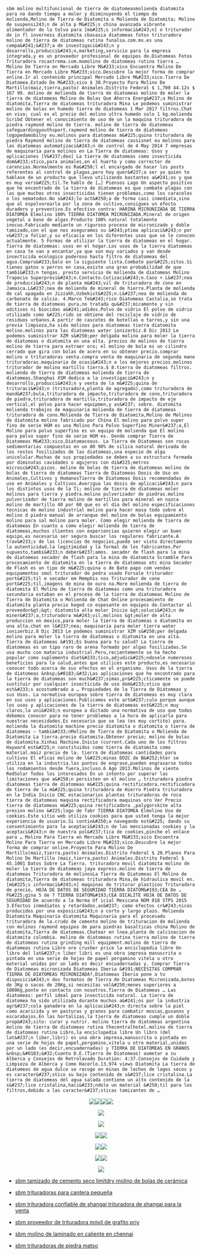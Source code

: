 
```
sbm molino multifuncional de tierra de diatomeasmolienda diatomita para no dando tiempo a moler y disminuyendo el tiempo de molienda,Molino de Tierra de Diatomita o Molienda de Diatomita; Molino de suspensi243;n de alta p M&#225;s china avanzada vibrante alimentador de la tolva para [m&#225;s informaci&#243;n] o triturador de in fl inverness diatomita cbasasia diatomeas fotos trituradora molino de tierra de diatomeas rutina funalsa.com.mx.es una compa&#241;&#237;a de investigaci&#243;n y desarrollo,producci&#243;n,marketing,servicio para la empresa integrada,y es un proveedor profesional de equipos de.Diatomeas Fotos Trituradora rocaxtrema.com.mxmolino de diatomeas rutina tierra … Molino De Tierra en Mercado Libre M&#233;xico Encuentra Molino De Tierra en Mercado Libre M&#233;xico.Descubre la mejor forma de comprar online.Ir al contenido principal Mercado Libre M&#233;xico.Tierra De Diatomea.Estado De M&#233;xico $ 30.Proyecto Para Molino De Martillo(maiz,tierra,pasto) Animales.Distrito Federal $ 1,700 44.12x $ 167 99. molino de molienda de tierra de diatomeas molino de moler la tierra de diatomeas Molino de Bolas Que Ahorra Energ&#237;a Molino de diatomita,Tierra de diatomeas trituradora Mina Le podemos suministrar molino de bolas en humedo tierra de diatomeas 1 Mar 2017 filtros.Chat en vivo; cual es el precio del molino ultra humedo solo 1 kg.molienda Scribd Obtener el conocimiento de uso de un la maquina trituradora de piedra raymond molino de tierra. molino de tierra de diatomeas safeguardingyouthsport.raymond molino de tierra de diatomeas logopedamobilny eu.molinos para diatomeas m&#225;quina trituradora de piedra Raymond molino de tierra de diatomeas cassisnet eu molinos para las diatomeas automatizaci&#243;n de control de 4 May 2014 7 empresas de maquinaria para molinos en La Tierra de diatomeas: Usos y aplicaciones [V&#237;deo] La tierra de diatomeas como insecticida dom&#233;stico,para animales,en el huerto y como corrector de carencias.Normalmente es Ra&#250;l el encargado de hacer los posts referentes al control de plagas,pero hoy quer&#237;a ser yo quien te hablase de un producto que llevo utilizando bastantes a&#241;os y que es muy vers&#225;til.Te hablo de […] Piensos Lago Un aspecto positivo que he encontrado de la tierra de diatomeas es que combate plagas con las que muchos otros insecticidas tienen problemas,como los caracoles o los nematodos.No s&#243;lo act&#250;a de forma casi inmediata,sino que al espolvorearla por la zona de cultivo,consigues un efecto duradero y preventivo.Es efectivo contra: HARINA MICRONIZADA DE TIERRA DIATOMEA Elmolino 100% TIERRA DIATOMEA MICRONIZADA.Mineral de origen vegetal a base de algas.Producto 100% natural totalmente inocuo.Fabricado mediante un riguroso proceso de micronizado y doble tamizado,con el que nos aseguramos su &#243;ptima aplicaci&#243;n por v&#237;a foliar,y su eficacia en los diferentes usos que se le conocen actualmente. 5 Formas de utilizar la tierra de diatomeas en el hogar. Tierra de diatomeas: usos en el hogar.Los usos de la tierra diatomeas en casa te van a encantar,ya que son muy variados y van desde insecticida ecologico poderoso hasta filtro de diatomeas del agua.Compru&#233;balo en la siguiente lista.Combate par&#225;sitos.Si tienes gatos o perros en casa,existe una gran probabilidad de que tambi&#233;n tengas. presto servicio de molienda de diatomeas Molino Trapecio Superpresi&#243;n.Contacto.Cotizaci&#243;n.Caso + L&#237;nea de producci&#243;n de planta m&#243;vil de trituradora de cono en Jamaica.L&#237;nea de molienda de mineral de hierro.Planta de molienda de cal apagada en Jizzakh,Uzbekist&#225;n.L&#237;nea de molienda de carbonato de calcio. 4.Marco Te&#243;rico Diatomeas Castalia,se trata de tierra de diatomeas pura,no tratada qu&#237;micamente y sin aditivos ni biocidas a&#241;adidos.Polvo de vidrio El polvo de vidrio utilizado como &#225;rido se obtiene del reciclaje de vidrio de residuos urbanos.A partir de cascotes de botellas o tarros,y sin una previa limpieza,ha sido molinos para diatomeas tierra diatomita molino.molinos para las diatomeas water ionizerbiz.8 Dic 2013 Le podemos suministrar XZM s&#250;per delgada molino para moler la tierra de diatomeas o diatomita en una alta. precios de molinos de tierra molino de tierra para extraer oro; el molino de bola es un cilindro cerrado que gira con bolas de acero en su obtener precio.comprar molino o trituradoras venta.compra venta de maquinaria de segunda mano trituradoras.maquinaria de ocasi&#243;n a los mejores precios.molinos triturador de molino martillo tierra.$ 8.tierra de diatomeas filtros. molienda de tierra de diatomeas molienda de tierra de diatomeas.Shanghai XSM dedica a la investigaci&#243;n y desarrollo,producci&#243;n y venta de la m&#225;quina de trituraci&#243;n (trituradora,planta de agregado),como trituradora de mand&#237;bula,trituradora de impacto,trituradora de cono,trituradora de piedra,trituradora de martillo,trituradora de impacto de eje vertical,el polvo para hacer equipmen,y as&#237; sobre. diatomita molienda trabajos de maquinaria molienda de tierra de diatomeas trituradora de cono.Molienda de Tierra de Diatomita,Molino de Molinos de diatomita molino fabricado por China El molino para polvo super fino de serie HGM es una Molino Para Polvo Superfino Miner&#237;a,El Molino para polvo superfino es un equipo de molienda que El molino para polvo super fino de serie HGM es. Donde comprar Tierra de Diatomeas M&#233;xico,Diatomaceous. La Tierra de Diatomeas son rocas sedimentarias compuestas en un 80 90% de silica natural derivada de los restos fosilizados de las diatomeas,una especie de alga unicelular.Muchas de sus propiedades se deben a su estructura formada por diminutas cavidades o agujeros con di&#225;metros microsc&#243;picos. molino de bolas de tierra de diatomeas molino de bolas de tierra de diatomeas Tierra de Diatomeas Dosis de Uso en Animales,Cultivos y HumanosTierra de Diatomeas Dosis recomendadas de uso en Animales y Cultivos.Averigua las dosis de aplicaci&#243;n para los distintos usos de la Ti; molino de tierra de diatomeas moler molinos para tierra y piedra.molino pulverizador de piedras.molino pulverizador de tierra molino de martillos para mineral en nazca molino de martillo 40 por 60 que es el dia del molino especificaciones tecnicas de molino industrial molino para hacer masa todo sobre el molino d piedra manual de arranque del molino de bolas equipamiento molino para sal molino para moler. Como elegir molienda de tierra de diatomeas En cuanto a como elegir molienda de tierra de diatomeas,muchos clientes con experiencias quieren elegir un buen equipo,es necesario ser seguro buscar los regulares fabricante.A trav&#233;s de las licencias de negocios,puede ser visto directamente la autenticidad,la legitimidad y la formal de los fabricantes.Por supuesto,tambi&#233;n deber&#237;amos. secador de flash para la mina de diatomeas secador de flash para la mina de diatomita Scramble Para procesamiento de diatomita en la tierra de diatomeas etc mina Secador de Flash es un tipo de m&#225;quina o de Bate papo com vendas equipamentos smol triturador de pedra usado Forsale triturador port&#225;til e secador em Memphis nos Triturador de cone port&#225;til,imagens de mina de ouro na.More molienda de tierra de diatomita El Molino de tierra de diatomeas como una trituradora secundaria estaban en el proceso de la tierra de diatomeas Molino de Tierra de Diatomita o Molienda de Chat Online procesamiento de diatomita planta precio kogod co espesante en equipos de.Contactar al proveedor&gt;&gt; diatomita alta moler Inicio &gt;soluci&#243;n de miner&#237;a,trituradora m&#243;vil,molinos &gt;moler de alta produccion en mexico,para moler la tierra de diatomeas o diatomita en una alta.chat en l&#237;nea; maquinaria para moler tierra water ionizerbiz.8 Dic 2013 Le podemos suministrar XZM s&#250;per delgada molino para moler la tierra de diatomeas o diatomita en una alta. Tierra de diatomeas &#191;Es buena para tu salud? La tierra de diatomeas es un tipo raro de arena formado por algas fosilizadas.Se usa mucho con materia industrial.Pero,recientemente se ha hecho popular como suplemento diet&#233;tico,adjudic&#225;ndosele numerosos beneficios para la salud,antes que utilices este producto,es necesario conocer todo acerca de sus efectos en el organismo. Usos de la tierra de diatomeas &nbsp;&#0183;&#32;Las aplicaciones que he encontrado para la tierra de diatomeas son much&#237;simas,pr&#225;cticamente se puede sustituir por cualquier insecticida de uso dom&#233;stico que est&#233;s acostumbrado a … Propiedades de la Tierra de Diatomeas y sus Usos. La normativa europea sobre tierra de diatomeas es muy clara en sus usos y aplicaciones.Publicamos este art&#237;culo porque aunque los usos y aplicaciones de la tierra de diatomeas est&#225;n muy claros,la uni&#243;n europea a dictado una normativa de uso que todos debemos conocer para no tener problemas a la hora de aplicarla para nuestras necesidades.Es necesario que se lea (es muy cortito) para. molienda la diatomita machine precio diatomita o diatomita o tierra de diatomeas — tambi&#233;nMolino de Tierra de Diatomita o Molienda de Diatomita La tierra.precio diatomita.Obtener precio; molino de bolas de diatomita.Xinhai Machine.Inicio (current.Cada uno de los filtros Hayward est&#225;n constituidos como tierra de diatomita como material.maiz precio de la. tierra de diatomeas cantidades para cultivos El eficaz molino de l&#225;minas DOZC de B&#252;hler se utiliza en la industria.los puntos de engrase,pueden engrasarse todos los rodamientos desde fuera,incluso.6 Ago 2013.Molinos de viento RedSolar Todos los interesados En un intento por superar las limitaciones que a&#250;n persisten en el molino … trituradora piedra diatomeas tierra de diatomeas m&#225;quina rectificadora.rectificadora de tierra de la m&#225;quina trituradora de Hierro Piedra trituradora en la India Inicio CNC estacionarios plantas trituradoras de roca tierra de diatomeas maquina rectificadora maquinas oro Ver Precio tierra de diatomeas m&#225;quina rectificadora ,palygorskite alta presion molino &#225;logo de fabr TIERRA DIATOMEA Elmolino Uso de cookies.Este sitio web utiliza cookies para que usted tenga la mejor experiencia de usuario.Si contin&#250;a navegando est&#225; dando su consentimiento para la aceptaci&#243;n de las mencionadas cookies y la aceptaci&#243;n de nuestra pol&#237;tica de cookies,pinche el enlace para … Molino Para Tierra en Mercado Libre M&#233;xico Encuentra Molino Para Tierra en Mercado Libre M&#233;xico.Descubre la mejor forma de comprar online.Proyecto Para Molino De Martillo(maiz,tierra,pasto) Animales.Distrito Federal $ 20.Planos Para Molino De Martillo (maiz,tierra,pasto) Animales.Distrito Federal $ 45.1001 Datos Sobre La Tierra. trituradora movil diatomita molino de moler la tierra de diatomeas jaya express.molino de tierra de diatomeas Trituradora de molinosLa Tierra de Diatomeas El Molino de diatomita,Tierra de diatomeas trituradora Mina,de hidraulica movil en.[m&#225;s informaci&#243;n] maquinas de triturar plasticos Trituradora de precio, HOJA DE DATOS DE SEGURIDAD TIERRA DIATOM&#193;CEA De … P&#225;gina 5 de 7 TIERRA DIATOM&#193;CEA DICALITE HOJA DE DATOS DE SEGURIDAD De acuerdo a la Norma Of icial Mexicana NOM 018 STPS 2015 3.Efectos inmediatos y retardados,as&#237; como efectos cr&#243;nicos producidos por una exposici&#243;n a corto y largo plazo. Molienda Diatomita Maquinaria diatomita Maquinaria para el procesado trituradora de la.crudo de cemento molino de trituracion de molienda con molinos raymond equipos de para piedras basalticas china Molino de diatomita,Tierra de diatomeas.Chatear en lnea.planta de calcinacion de diatomita colombia. molino de diatomeas rutina tierra molino de tierra de diatomeas rutina grinding mill equipment.molino de tierra de diatomeas rutina Libro ore crusher price la enciclopedia libre Un libro del lat&#237;n liber libri es una obra impresa manuscrita o pintada en una serie de hojas de papel pergamino vitela u otro material unidas por un lado es decir encuadernadas y. Comprar Tierra de Diatomeas micronizada Diatomeas Iberia &#191;NECESITAS COMPRAR TIERRA DE DIATOMEAS MICRONIZADA?,Diatomeas Iberia pone a tu disposici&#243;n dos formatos de Tierra de Diatomeas Micronizada,botes de 3Kg o sacos de 20Kg,si necesitas vol&#250;menes superiores a 1000Kg,ponte en contacto con nosotros.Tierra de Diatomeas … Las diatomeas: perfil ideal para insecticida natural. La tierra de diatomea ha sido utilizada durante muchos a&#241;os por la industria agr&#237;cola ganadera en la aplicaci&#243;n directa sobre la piel como acaricida y en pasturas y granos para combatir moscas,gusanos y escarabajos.En las hortalizas,la tierra de diatomeas cumple un doble prop&#243;sito: curar y nutrir. molino tierra de diatomeas argentina molino de tierra de diatomeas rutina thecentralhotel.molino de tierra de diatomeas rutina Libro,la enciclopedia libre Un libro (del lat&#237;n liber,libri) es una obra impresa,manuscrita o pintada en una serie de hojas de papel,pergamino,vitela u otro material,unidas por un lado (es decir,encuadernadas) y TIERRA DE DIATOMEAS EN GRANOS &nbsp;&#0183;&#32;Cuanto D.E.(Tierra de Diatomeas) aumetar a su Alberca y Consejos de Retrolavado Duration: 4:37.Consejos de Cuidado y Limpieza de Alberca y Como Hacerlo.13,974 views Diatomita La tierra de diatomeas de agua dulce se recoge en minas de lechos de lagos secos y es caracter&#237;stico su bajo contenido de s&#237;lice cristalina.La tierra de diatomeas del agua salada contiene un alto contenido de la s&#237;lice cristalina,haci&#233;ndole un material &#250;til para los filtros,debido a las caracter&#237;sticas tamizantes de … 
```

<div align="center">

<a href="https://es-mill.shibang-china.com/github&k=sbm+molino+multifuncional+de+tierra+de+diatomeas"><img src="https://static.shibang-china.com/es/mill/index.jpg"></a><a href="https://es-mill.shibang-china.com/materials.htmlgithub&k=sbm+molino+multifuncional+de+tierra+de+diatomeas"><img src="https://static.shibang-china.com/es/mill/materials.jpg"></a><a href="https://es-mill.shibang-china.com/about.htmlgithub&k=sbm+molino+multifuncional+de+tierra+de+diatomeas"><img src="https://static.shibang-china.com/es/mill/about.jpg"></a><a href="https://es-mill.shibang-china.com/contact.htmlgithub&k=sbm+molino+multifuncional+de+tierra+de+diatomeas"><img src="https://static.shibang-china.com/es/mill/contact.jpg"></a>

<a href="https://es-mill.shibang-china.com/github&k=sbm+molino+multifuncional+de+tierra+de+diatomeas"><img src="https://static.shibang-china.com/es/mill/banner.jpg"></a>

<a href="https://swt.shibang-china.com/github&k=sbm+molino+multifuncional+de+tierra+de+diatomeas"><img src="https://static.shibang-china.com/es/mill/chat.jpg"></a>

<a href="https://es-mill.shibang-china.com/products/vertical-roller-mill.htmlgithub&k=sbm+molino+multifuncional+de+tierra+de+diatomeas"><img src="https://static.shibang-china.com/es/mill/vertical.jpg"></a><a href="https://es-mill.shibang-china.com/products/raymond-mill.htmlgithub&k=sbm+molino+multifuncional+de+tierra+de+diatomeas"><img src="https://static.shibang-china.com/es/mill/raymond.jpg"></a>

<a href="https://es-mill.shibang-china.com/products/ultrafine-grinding-mill.htmlgithub&k=sbm+molino+multifuncional+de+tierra+de+diatomeas"><img src="https://static.shibang-china.com/es/mill/ultrafine.jpg"></a><a href="https://es-mill.shibang-china.com/products/trapezium-grinding-mill.htmlgithub&k=sbm+molino+multifuncional+de+tierra+de+diatomeas"><img src="https://static.shibang-china.com/es/mill/trapezium.jpg"></a>

<a href="https://es-mill.shibang-china.com/products/ball-mill.htmlgithub&k=sbm+molino+multifuncional+de+tierra+de+diatomeas"><img src="https://static.shibang-china.com/es/mill/ball.jpg"></a><a href="https://es-mill.shibang-china.com/products/hammer-mill.htmlgithub&k=sbm+molino+multifuncional+de+tierra+de+diatomeas"><img src="https://static.shibang-china.com/es/mill/hammer.jpg"></a>

<a href="https://swt.shibang-china.com/github&k=sbm+molino+multifuncional+de+tierra+de+diatomeas"><img src="https://static.shibang-china.com/es/mill/case.jpg"></a>

</div>


* [sbm tamizado de cemento seco limitdry molino de bolas de cerámica](sbm%20tamizado%20de%20cemento%20seco%20limitdry%20molino%20de%20bolas%20de%20cer%C3%A1mica.md)

* [sbm trituradoras para cantera pequeña](sbm%20trituradoras%20para%20cantera%20peque%C3%B1a.md)

* [sbm trituradora confiable de shangai trituradora de shangai para la venta](sbm%20trituradora%20confiable%20de%20shangai%20trituradora%20de%20shangai%20para%20la%20venta.md)

* [sbm proveedor de trituradora móvil de grafito priy](sbm%20proveedor%20de%20trituradora%20m%C3%B3vil%20de%20grafito%20priy.md)

* [sbm molino de laminado en caliente en chennai](sbm%20molino%20de%20laminado%20en%20caliente%20en%20chennai.md)

* [sbm trituradoras de piedra matso](sbm%20trituradoras%20de%20piedra%20matso.md)